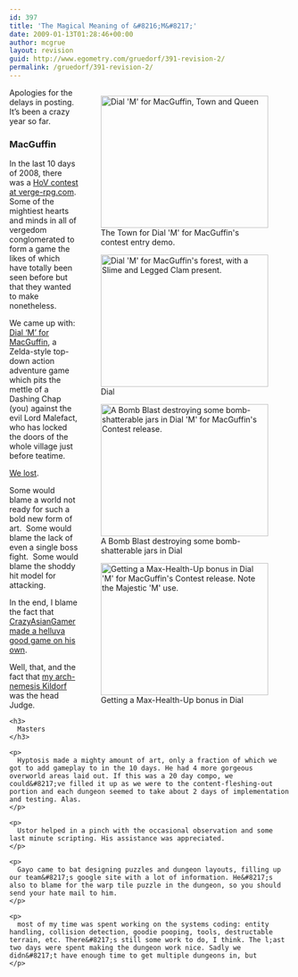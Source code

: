 ```yaml
---
id: 397
title: 'The Magical Meaning of &#8216;M&#8217;'
date: 2009-01-13T01:28:46+00:00
author: mcgrue
layout: revision
guid: http://www.egometry.com/gruedorf/391-revision-2/
permalink: /gruedorf/391-revision-2/
---
```

<div>
  <div style="float: right;">
    <figure id="attachment_392" style="width: 300px" class="wp-caption alignright"><a href="http://www.egometry.com/i/2009/01/2009-01-13_0.png"><img class="size-medium wp-image-392" title="The Town for Dial 'M' for MacGuffin's contest entry demo." src="http://www.egometry.com/i/2009/01/2009-01-13_0-300x237.png" alt="Dial 'M' for MacGuffin, Town and Queen" width="300" height="237" /></a><figcaption class="wp-caption-text">The Town for Dial 'M' for MacGuffin's contest entry demo.</figcaption></figure> <figure id="attachment_393" style="width: 300px" class="wp-caption alignnone"><a href="http://www.egometry.com/i/2009/01/2009-01-13_1.png"><img class="size-medium wp-image-393" title="Dial 'M' for MacGuffin's forest, with a Slime and Legged Clam present." src="http://www.egometry.com/i/2009/01/2009-01-13_1-300x237.png" alt="Dial 'M' for MacGuffin's forest, with a Slime and Legged Clam present." width="300" height="237" /></a><figcaption class="wp-caption-text">Dial </figcaption></figure> <figure id="attachment_394" style="width: 300px" class="wp-caption alignnone"><a href="http://www.egometry.com/i/2009/01/2009-01-13_2.png"><img class="size-medium wp-image-394" title="A Bomb Blast destroying some bomb-shatterable jars in Dial 'M' for MacGuffin's Contest release." src="http://www.egometry.com/i/2009/01/2009-01-13_2-300x237.png" alt="A Bomb Blast destroying some bomb-shatterable jars in Dial 'M' for MacGuffin's Contest release." width="300" height="237" /></a><figcaption class="wp-caption-text">A Bomb Blast destroying some bomb-shatterable jars in Dial </figcaption></figure> <figure id="attachment_395" style="width: 300px" class="wp-caption alignnone"><a href="http://www.egometry.com/i/2009/01/2009-01-13_3.png"><img class="size-medium wp-image-395" title="Getting a Max-Health-Up bonus in Dial 'M' for MacGuffin's Contest release.  Note the Majestic 'M' use." src="http://www.egometry.com/i/2009/01/2009-01-13_3-300x237.png" alt="Getting a Max-Health-Up bonus in Dial 'M' for MacGuffin's Contest release.  Note the Majestic 'M' use." width="300" height="237" /></a><figcaption class="wp-caption-text">Getting a Max-Health-Up bonus in Dial </figcaption></figure>
  </div>
  
  <p>
    Apologies for the delays in posting.  It&#8217;s been a crazy year so far.
  </p>
  
  <h3>
    MacGuffin
  </h3>
  
  <p>
    In the last 10 days of 2008, there was a <a href="http://www.verge-rpg.com/boards/display_thread.php?id=132605">HoV contest at verge-rpg.com</a>.  Some of the mightiest hearts and minds in all of vergedom conglomerated to form a game the likes of which have totally been seen before but that they wanted to make nonetheless.
  </p>
  
  <p>
    We came up with: <a href="../files/gruedorf_challenge/060/Dial%20%27M%27%20for%20MacGuffin.zip">Dial &#8216;M&#8217; for MacGuffin</a>, a Zelda-style top-down action adventure game which pits the mettle of a Dashing Chap (you) against the evil Lord Malefact, who has locked the doors of the whole village just before teatime.
  </p>
  
  <p>
    <a href="http://www.verge-rpg.com/boards/display_thread.php?id=132670">We lost</a>.
  </p>
  
  <p>
    Some would blame a world not ready for such a bold new form of art.  Some would blame the lack of even a single boss fight.  Some would blame the shoddy hit model for attacking.
  </p>
  
  <p>
    In the end, I blame the fact that <a href="http://ziniz.music.googlepages.com/mademoiselle.zip">CrazyAsianGamer made a helluva good game on his own</a>.
  </p>
  
  <p>
    Well, that, and the fact that <a href="http://www.gearleaf.com/">my arch-nemesis Kildorf</a> was the head Judge.</div> 
    
    <h3>
      Masters
    </h3>
    
    <p>
      Hyptosis made a mighty amount of art, only a fraction of which we got to add gameplay to in the 10 days. He had 4 more gorgeous overworld areas laid out. If this was a 20 day compo, we could&#8217;ve filled it up as we were to the content-fleshing-out portion and each dungeon seemed to take about 2 days of implementation and testing. Alas.
    </p>
    
    <p>
      Ustor helped in a pinch with the occasional observation and some last minute scripting. His assistance was appreciated.
    </p>
    
    <p>
      Gayo came to bat designing puzzles and dungeon layouts, filling up our team&#8217;s google site with a lot of information. He&#8217;s also to blame for the warp tile puzzle in the dungeon, so you should send your hate mail to him.
    </p>
    
    <p>
      most of my time was spent working on the systems coding: entity handling, collision detection, goodie pooping, tools, destructable terrain, etc. There&#8217;s still some work to do, I think. The l;ast two days were spent making the dungeon work nice. Sadly we didn&#8217;t have enough time to get multiple dungeons in, but
    </p>